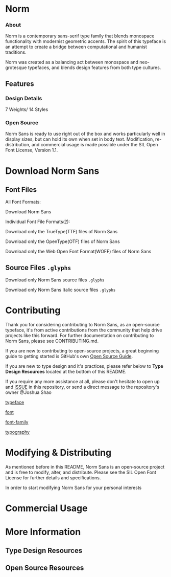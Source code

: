 # Norm

### About

Norm is a contemporary sans-serif type family that blends monospace functionality with modernist geometric accents. The spirit of this typeface is an attempt to create a bridge between computational and humanist traditions.

Norm was created as a balancing act between monospace and neo-grotesque typefaces, and blends design features from both type cultures.

## Features

### Design Details

7 Weights/ 14 Styles

### Open Source

Norm Sans is ready to use right out of the box and works particularly well in display sizes, but can hold its own when set in body text. Modification, re-distribution, and commercial usage is made possible under the SIL Open Font License, Version 1.1.

# Download Norm Sans

## Font Files

All Font Formats:

Download Norm Sans

Individual Font File Formats([?](https://creativemarket.com/blog/the-missing-guide-to-font-formats)):

Download only the TrueType(TTF) files of Norm Sans

Download only the OpenType(OTF) files of Norm Sans

Download only the Web Open Font Format(WOFF) files of Norm Sans

## Source Files `.glyphs`

Download only Norm Sans source files `.glyphs`

Download only Norm Sans Italic source files `.glyphs`

# Contributing

Thank you for considering contributing to Norm Sans, as an open-source typeface, it's from active contributions from the community that help drive projects like this forward. For further documentation on contributing to Norm Sans, please see CONTRIBUTING.md.

If you are new to contributing to open-source projects, a great beginning guide to getting started is GitHub's own [Open Source Guide](https://opensource.guide/how-to-contribute/). 

If you are new to type design and it's practices, please refer below to **Type Design Resources** located at the bottom of this README. 

If you require any more assistance at all, please don't hesitate to open up and [ISSUE](https://github.com/jhuashao/norm-typeface/issues) in this repository, or send a direct message to the repository's owner @Joshua Shao

[typeface](https://github.com/topics/typeface)

[font](https://github.com/topics/font)

[font-family](https://github.com/topics/font-family)

[typography](https://github.com/topics/typography)

# Modifying & Distributing

As mentioned before in this README, Norm Sans is an open-source project and is free to modify, alter, and distribute. Please see the SIL Open Font License for further details and specifications.

In order to start modifying Norm Sans for your personal interests 

# Commercial Usage

# More Information

## Type Design Resources

## Open Source Resources
